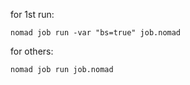 for 1st run:
```
nomad job run -var "bs=true" job.nomad
```
for others: 
```
nomad job run job.nomad
```